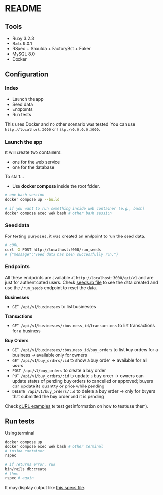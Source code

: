 # README

## Tools
* Ruby 3.2.3
* Rails 8.0.1
* RSpec + Shoulda + FactoryBot + Faker
* MySQL 8.0
* Docker

## Configuration

### Index

* Launch the app
* Seed data
* Endpoints
* Run tests

This uses Docker and no other scenario was tested. You can use `http://localhost:3000` or `http://0.0.0.0:3000`.

### Launch the app

It will create two containers:

* one for the web service
* one for the database

To start...

* Use **docker compose** inside the root folder.

```bash
# one bash session
docker compose up --build

# if you want to run something inside web container (e.g., bash)
docker compose exec web bash # other bash session
````

### Seed data

For testing purposes, it was created an endpoint to run the seed data.

```bash
# cURL
curl -X POST http://localhost:3000/run_seeds
# {"message":"Seed data has been successfully run."}
````

### Endpoints

All these endpoints are available at `http://localhost:3000/api/v1` and are just for authenticated users. Check [seeds.rb file](db/seeds.rb) to see the data created and use the `/run_seeds` endpoint to reset the data.

**Businesses**
* `GET /api/v1/businesses` to list businesses

**Transactions**
* `GET /api/v1/businesses/:business_id/transactions` to list transactions for a business

**Buy Orders**
* `GET /api/v1/businesses/:business_id/buy_orders` to list buy orders for a business -> available only for owners
* `GET /api/v1/buy_orders/:id` to show a buy order -> available for all users
* `POST /api/v1/buy_orders` to create a buy order
* `PUT /api/v1/buy_orders/:id` to update a buy order -> owners can update status of pending buy orders to cancelled or approved; buyers can update its quantity or price while pending
* `DELETE /api/v1/buy_orders/:id` to delete a buy order -> only for buyers that submitted the buy order and it is pending



Check [cURL examples](readmes/curl_examples.md) to test get information on how to test/use them).


## Run tests

Using terminal
```bash
docker compose up
docker compose exec web bash # other terminal
# inside container
rspec

# if returns error, run
bin/rails db:create
# then 
rspec # again
```

It may display output like [this specs file](specs.md).